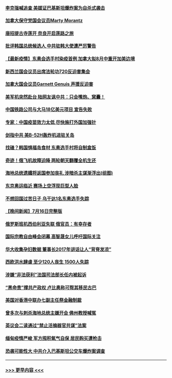 #### [李克强喊追查 美媒证巴基斯坦爆炸案为自杀式袭击](../pages/prog202/a103167987.md?t=07180351) 
#### [加拿大保守党国会议员Marty Morantz](../pages/prog202/a103167980.md?t=07180351) 
#### [唐招提古寺莲开 奈良开启莲路之旅](../pages/prog202/a103167966.md?t=07180351) 
#### [批评韩国总统候选人 中共驻韩大使遭严厉警告](../pages/prog202/a103167892.md?t=07180351) 
#### [【最新疫情】东奥会选手村染疫首例  加拿大拟8月中重开加美边境](../pages/prog202/a103167917.md?t=07180351) 
#### [新西兰国会议员出席法轮功720反迫害集会](../pages/prog202/a103167881.md?t=07180351) 
#### [加拿大国会议员Garnett Genuis 声援反迫害](../pages/prog202/a103167870.md?t=07180351) 
#### [美军机突然赴台 陆网友讽中共：只会嘴炮、窝囊！](../pages/prog202/a103167770.md?t=07180351) 
#### [中国铁路公司与大马18亿美元项目 宣告失败](../pages/prog202/a103167734.md?t=07180351) 
#### [专家：中国疫苗效力太低 尽快施打外国加强针](../pages/prog202/a103167727.md?t=07180351) 
#### [剑指中共 美B-52H轰炸机进驻关岛](../pages/prog202/a103167739.md?t=07180351) 
#### [找碴？韩国惧福岛食材 东奥选手村将自制盒饭](../pages/prog202/a103167695.md?t=07180351) 
#### [奇迹！俄飞机故障迫降 两轮朝天翻覆全机生还](../pages/prog202/a103167678.md?t=07180351) 
#### [海地总统遗孀将返国参加丧礼 涉暗杀主谋渐浮出(组图)](../pages/prog202/a103167657.md?t=07180351) 
#### [东京奥运临近 赛场上空浮现巨型人脸](../pages/prog202/a103167641.md?t=07180351) 
#### [不想回国过苦日子 乌干达1名东奥选手失踪](../pages/prog202/a103167619.md?t=07180351) 
#### [【晚间新闻】7月16日完整版](../pages/prog202/a103167590.md?t=07180351) 
#### [俄罗斯班机西伯利亚失联 俄官员：有幸存者](../pages/prog202/a103167380.md?t=07180351) 
#### [国际宗教自由峰会闭幕 高智晟女儿呼吁国际关注](../pages/prog202/a103167520.md?t=07180351) 
#### [华大收集孕妇数据 董事长2017年讲话让人“背脊发凉”](../pages/prog202/a103167468.md?t=07180351) 
#### [西欧洪水肆虐 至少120人丧生 1500人失踪](../pages/prog202/a103167430.md?t=07180351) 
#### [涉嫌“非法获利”法国司法部长任内被起诉](../pages/prog202/a103167419.md?t=07180351) 
#### [“黑命贵”撑共产政权 卢比奥称可帮其移民古巴](../pages/prog202/a103167421.md?t=07180351) 
#### [美国对香港中联办七副主任祭金融制裁](../pages/prog202/a103167413.md?t=07180351) 
#### [曾多次与刺杀海地总统主嫌开会 佛州教授喊冤](../pages/prog202/a103167379.md?t=07180351) 
#### [英议会二读通过“禁止活摘器官共谋”法案](../pages/prog202/a103167405.md?t=07180351) 
#### [缅甸疫情严峻 军方囤积氧气自保 居民购买遭枪击](../pages/prog202/a103167135.md?t=07180351) 
#### [恐袭可能性大 中共介入巴基斯坦公交车爆炸案调查](../pages/prog202/a103167140.md?t=07180351) 

----
#### [ >>> 更早内容 <<< ](../indexes/prog202-earlier.md)

